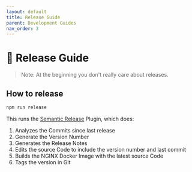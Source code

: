 ```yaml
---
layout: default
title: Release Guide
parent: Development Guides
nav_order: 3
---
```


# :tada: Release Guide

> Note: At the beginning you don't really care about releases.

## **How to release**

```bash
npm run release
```

This runs the [Semantic Release](https://github.com/semantic-release/semantic-release) Plugin, which does:

1. Analyzes the Commits since last release
2. Generate the Version Number
3. Generates the Release Notes
4. Edits the source Code to include the version number and last commit
5. Builds the NGINX Docker Image with the latest source Code
6. Tags the version in Git
